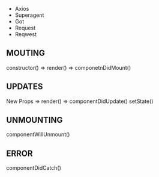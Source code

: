 - Axios
- Superagent
- Got
- Request
- Reqwest

MOUTING
------
constructor() => render() => componetnDidMount()

UPDATES
------
New Props
            => render() => componentDidUpdate()
setState()

UNMOUNTING
------
componentWillUnmount()

ERROR
------
componentDidCatch()